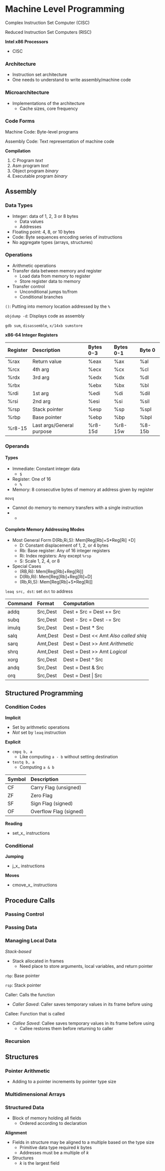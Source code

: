 # Machine Level Programming

Complex Instruction Set Computer \(CISC\)

Reduced Instruction Set Computers \(RISC\)

**Intel x86 Processors**

* CISC

### Architecture

* Instruction set architecture
* One needs to understand to write assembly/machine code

### Microarchitecture

* Implementations of the architecture
  * Cache sizes, core frequency

### Code Forms

Machine Code: Byte-level programs

Assembly Code: Text representation of machine code

**Compilation**

1. C Program _text_
2. Asm program _text_
3. Object program _binary_
4. Executable program _binary_

## Assembly

### Data Types

* Integer: data of 1, 2, 3 or 8 bytes
  * Data values
  * Addresses
* Floating point: 4, 8, or 10 bytes
* Code: Byte sequences encoding series of instructions
* No aggregate types \(arrays, structures\)

### Operations

* Arithmetic operations
* Transfer data between memory and register
  * Load data from memory to register
  * Store register data to memory
* Transfer control
  * Unconditional jumps to/from
  * Conditional branches

`()`: Putting into memory location addressed by the `%`

`objdump -d`: Displays code as assembly

`gdb sum`, `disassemble`, `x/14xb sumstore`

**x86-64 Integer Registers**

| Register | Description | **Bytes 0-3** | **Bytes 0-1** | **Byte 0** |
| :--- | :--- | :--- | :--- | :--- |
| %rax | Return value | %eax | %ax | %al |
| %rcx | 4th arg | %ecx | %cx | %cl |
| %rdx | 3rd arg | %edx | %dx | %dl |
| %rbx |  | %ebx | %bx | %bl |
| %rdi | 1st arg | %edi | %di | %dil |
| %rsi | 2nd arg | %esi | %si | %sil |
| %rsp | Stack pointer | %esp | %sp | %spl |
| %rbp | Base pointer | %ebp | %bp | %bpl |
| %r8-15 | Last args/General purpose | %r8-15d | %r8-15w | %8-15b |

### Operands

#### Types

* Immediate: Constant integer data
  * `$`
* Register: One of 16
  * `%`
* Memory: 8 consecutive bytes of memory at address given by register

`movq`

* Cannot do memory to memory transfers with a single instruction
* * 

#### Complete Memory Addressing Modes

* Most General Form D\(Rb,Ri,S\): Mem\[Reg\[Rb\]+S\*Reg\[Ri\] +D\]
  * D: Constant displacement of 1, 2, or 4 bytes
  * Rb: Base register: Any of 16 integer registers
  * Ri: Index registers: Any except `%rsp`
  * S: Scale 1, 2, 4, or 8
* Special Cases
  * \(RB,Ri\): Mem\[Reg\[Rb\]+Reg\[Ri\]\]
  * D\(Rb,Ri\): Mem\[Reg\[Rb\]+Reg\[Ri\]+D\]
  * \(Rb,Ri,S\): Mem\[Reg\[Rb\]+S\*Reg\[Ri\]\]

`leaq src, dst`: set `dst` to address

| Command | Format | **Computation** |
| :--- | :--- | :--- |
| addq | Src,Dest | Dest + Src = Dest += Src |
| subq | Src,Dest | Dest - Src = Dest -= Src |
| imulq | Src,Dest | Dest = Dest \* Src |
| salq | Amt,Dest | Dest = Dest &lt;&lt; Amt _Also called shlq_ |
| sarq | Amt,Dest | Dest = Dest &gt;&gt; Amt _Arithmetic_ |
| shrq | Amt,Dest | Dest = Dest &gt;&gt; Amt _Logical_ |
| xorg | Src,Dest | Dest = Dest ^ Src |
| andq | Src,Dest | Dest = Dest & Src |
| orq | Src,Dest | Dest = Dest \| Src |

## Structured Programming

### Condition Codes

**Implicit**

* Set by arithmetic operations
* _Not_ set by `leaq` instruction

**Explicit**

* `cmpq b, a`
  * Like computing `a - b​` without setting destination
* `testq b, a`
  * Computing `a & b`

| Symbol | Description |
| :--- | :--- |
| CF | Carry Flag \(unsigned\) |
| ZF | Zero Flag |
| SF | Sign Flag \(signed\) |
| OF | Overflow Flag \(signed\) |

**Reading**

* set_x_ instructions

### Conditional

**Jumping**

* j_x_ instructions

**Moves**

* cmove_x_ instructions

## Procedure Calls

### Passing Control

### Passing Data

### Managing Local Data

_Stack-based_

* Stack allocated in frames
  * Need place to store arguments, local variables, and return pointer

`rbp`: Base pointer

`rsp`: Stack pointer

Caller: Calls the function

* _Caller Saved_: Caller saves temporary values in its frame before using

Callee: Function that is called

* _Callee Saved_: Callee saves temporary values in its frame before using
  * Callee restores them before returning to caller

### Recursion

## Structures

### Pointer Arithmetic

* Adding to a pointer increments by pointer type size

### Multidimensional Arrays

### Structured Data

* Block of memory holding all fields
  * Ordered according to declaration

**Alignment**

* Fields in structure may be aligned to a multiple based on the type size
  * Primitive data type required _k_ bytes
  * Addresses must be a multiple of _k_
* Structures
  * _k_ is the largest field

